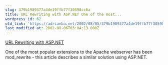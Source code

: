 ```yaml
---
slug: 379b1989377a4de19ffb77f30598cc6a
title: URL Rewriting with ASP.NET One of the most...
wordpress_id: 62
old_link: 'https://adrianba.net/2002/08/05/379b1989377a4de19ffb77f30598cc6a/'
last_modified_at: 2002-08-06T03:04:13.000Z
---
```


[URL
Rewriting with ASP.NET](http://www.codeproject.com/aspnet/URLRewriter.asp)

One of the most popular extensions to the Apache webserver has
been mod_rewrite - this article describes a similar solution using
ASP.NET.
